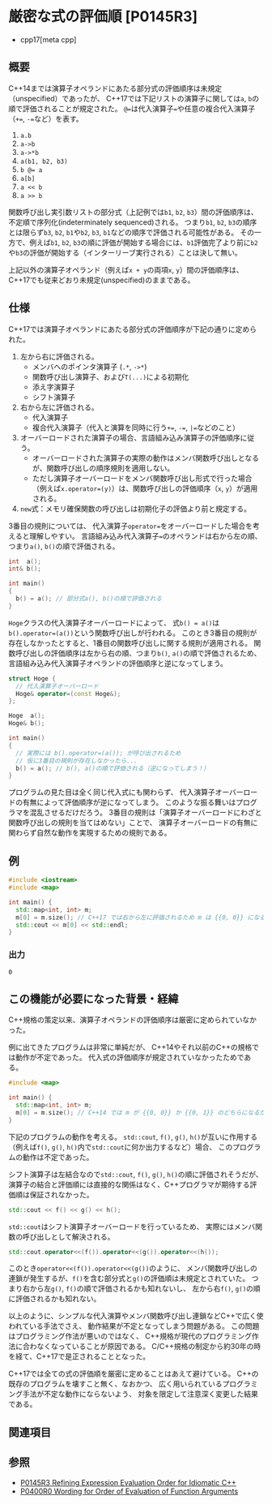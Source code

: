 # 厳密な式の評価順 [P0145R3]
* cpp17[meta cpp]

## 概要

C++14までは演算子オペランドにあたる部分式の評価順序は未規定（unspecified）であったが、
C++17では下記リストの演算子に関しては`a`, `b`の順で評価されることが規定された。
`@=`は代入演算子`=`や任意の複合代入演算子（`+=`, `-=`など）を表す。

1. `a.b`
1. `a->b`
1. `a->*b`
1. `a(b1, b2, b3)`
1. `b @= a`
1. `a[b]`
1. `a << b`
1. `a >> b`

関数呼び出し実引数リストの部分式（上記例では`b1`, `b2`, `b3`）間の評価順序は、不定順で序列化(indeterminately sequenced)される。
つまり`b1`, `b2`, `b3`の順序とは限らず`b3`, `b2`, `b1`や`b2`, `b3`, `b1`などの順序で評価される可能性がある。
その一方で、例えば`b1`, `b2`, `b3`の順に評価が開始する場合には、`b1`評価完了より前に`b2`や`b3`の評価が開始する（インターリーブ実行される）ことは決して無い。

上記以外の演算子オペランド（例えば`x + y`の両項`x`, `y`）間の評価順序は、C++17でも従来どおり未規定(unspecified)のままである。


## 仕様

C++17では演算子オペランドにあたる部分式の評価順序が下記の通りに定められた。

1. 左から右に評価される。
    - メンバへのポインタ演算子 (`.*`, `->*`)
    - 関数呼び出し演算子、および`T(...)`による初期化
    - 添え字演算子
    - シフト演算子
2. 右から左に評価される。
    - 代入演算子
    - 複合代入演算子（代入と演算を同時に行う`+=`, `-=`, `|=`などのこと）
3. オーバーロードされた演算子の場合、言語組み込み演算子の評価順序に従う。
    - オーバーロードされた演算子の実際の動作はメンバ関数呼び出しとなるが、関数呼び出しの順序規則を適用しない。
    - ただし演算子オーバーロードをメンバ関数呼び出し形式で行った場合（例えば`x.operator=(y)`）は、関数呼び出しの評価順序（`x`, `y`）が適用される。
4. `new`式：メモリ確保関数の呼び出しは初期化子の評価より前と規定する。

3番目の規則については、
代入演算子`operator=`をオーバーロードした場合を考えると理解しやすい。
言語組み込み代入演算子`=`のオペランドは右から左の順、つまり`a()`, `b()`の順で評価される。

```cpp
int  a();
int& b();

int main()
{
  b() = a(); // 部分式a(), b()の順で評価される
}
```

`Hoge`クラスの代入演算子オーバーロードによって、
式`b() = a()`は`b().operator=(a())`という関数呼び出しが行われる。
このとき3番目の規則が存在しなかったとすると、1番目の関数呼び出しに関する規則が適用される。
関数呼び出しの評価順序は左から右の順、つまり`b()`, `a()`の順で評価されるため、
言語組み込み代入演算子オペランドの評価順序と逆になってしまう。

```cpp
struct Hoge {
  // 代入演算子オーバーロード
  Hoge& operator=(const Hoge&);
};

Hoge  a();
Hoge& b();

int main()
{
  // 実際には b().operator=(a()); が呼び出されるため
  // 仮に3番目の規則が存在しなかったら...
  b() = a(); // b(), a()の順で評価される（逆になってしまう！）
}
```

プログラムの見た目は全く同じ代入式にも関わらず、
代入演算子オーバーロードの有無によって評価順序が逆になってしまう。
このような振る舞いはプログラマを混乱させるだけだろう。
3番目の規則は「演算子オーバーロードにわざと関数呼び出しの規則を当てはめない」ことで、
演算子オーバーロードの有無に関わらず自然な動作を実現するための規則である。


## 例

```cpp example
#include <iostream>
#include <map>

int main() {
  std::map<int, int> m;
  m[0] = m.size(); // C++17 では右から左に評価されるため m は {{0, 0}} になる
  std::cout << m[0] << std::endl;
}
```


### 出力

```
0
```


## この機能が必要になった背景・経緯

C++規格の策定以来、演算子オペランドの評価順序は厳密に定められていなかった。

例に出てきたプログラムは非常に単純だが、
C++14やそれ以前のC++の規格では動作が不定であった。
代入式の評価順序が規定されていなかったためである。

```cpp example
#include <map>

int main() {
  std::map<int, int> m;
  m[0] = m.size(); // C++14 では m が {{0, 0}} か {{0, 1}} のどちらになるか不定
}
```

下記のプログラムの動作を考える。
`std::cout`, `f()`, `g()`, `h()`が互いに作用する
（例えば`f()`, `g()`, `h()`内で`std::cout`に何か出力するなど）場合、
このプログラムの動作は不定であった。

シフト演算子は左結合なので`std::cout`, `f()`, `g()`, `h()`の順に評価されそうだが、
演算子の結合と評価順には直接的な関係はなく、C++プログラマが期待する評価順は保証されなかった。

```cpp
std::cout << f() << g() << h();
```

`std::cout`はシフト演算子オーバーロードを行っているため、
実際にはメンバ関数の呼び出しとして解決される。

```cpp
std::cout.operator<<(f()).operator<<(g()).operator<<(h());
```

このとき`operator<<(f()).operator<<(g())`のように、
メンバ関数呼び出しの連鎖が発生するが、`f()`を含む部分式と`g()`の評価順は未規定とされていた。
つまり右から左`g()`, `f()`の順で評価されるかも知れないし、
左から右`f()`, `g()`の順に評価されるかも知れない。

以上のように、シンプルな代入演算やメンバ関数呼び出し連鎖などC++で広く使われている手法でさえ、
動作結果が不定となってしまう問題がある。
この問題はプログラミング作法が悪いのではなく、
C++規格が現代のプログラミング作法に合わなくなっていることが原因である。
C/C++規格の制定から約30年の時を経て、C++17で是正されることとなった。

C++17では全ての式の評価順を厳密に定めることはあえて避けている。
C++の既存のプログラムを壊すこと無く、なおかつ、
広く用いられているプログラミング手法が不定な動作にならないよう、
対象を限定して注意深く変更した結果である。


## 関連項目


## 参照
- [P0145R3 Refining Expression Evaluation Order for Idiomatic C++](http://www.open-std.org/jtc1/sc22/wg21/docs/papers/2016/p0145r3.pdf)
- [P0400R0 Wording for Order of Evaluation of Function Arguments](http://www.open-std.org/jtc1/sc22/wg21/docs/papers/2016/p0400r0.html)
